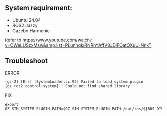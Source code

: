 ## System requirement:
- Ubuntu 24.04
- ROS2 Jazzy
- Gazebo Harmonic

Refer to https://www.youtube.com/watch?v=OWeLUSzxMsw&amp;list=PLunhqkrRNRhYAffV8JDiFOatQXuU-NnxT

## Troubleshoot
ERROR
```
[gz-2] [Err] [SystemLoader.cc:92] Failed to load system plugin [gz_ros2_control-system] : Could not find shared library.
```
FIX
```
export GZ_SIM_SYSTEM_PLUGIN_PATH=$GZ_SIM_SYSTEM_PLUGIN_PATH:/opt/ros/${ROS_DISTRO}/lib
```
